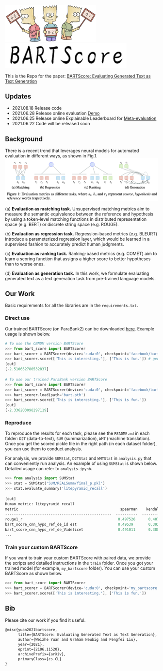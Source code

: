 <img src="./fig/bartscore.png" width="300" class="left"><img src="./fig/logo.png" width="400" class="center">


This is the Repo for the paper: [BARTScore: Evaluating Generated Text as Text Generation]()

## Updates
- 2021.08.18 Release code
- 2021.06.28 Release online evaluation [Demo](http://bartscore.sh/)
- 2021.06.25 Release online Explainable Leaderboard for [Meta-evaluation](http://explainaboard.nlpedia.ai/leaderboard/task-meval/index.php)
- 2021.06.22 Code will be released soon

## Background
There is a recent trend that leverages neural models for automated evaluation in different ways, as shown in Fig.1.
<img src="./fig/eval-tasks.png" width=650 class="left">

(a) **Evaluation as matching task.** Unsupervised matching metrics aim to measure the semantic equivalence between the reference and hypothesis by using a token-level matching functions in distributed representation space (e.g. BERT) or discrete string space (e.g. ROUGE).

(b) **Evaluation as regression task.** Regression-based metrics (e.g. BLEURT) introduce a parameterized regression layer, which would be learned in a supervised fashion to accurately predict human judgments.

(c) **Evaluation as ranking task.** Ranking-based metrics (e.g. COMET) aim to learn a scoring function that assigns a higher score to better hypotheses than to worse ones.

(d) **Evaluation as generation task.** In this work, we formulate evaluating generated text as a text generation task from pre-trained language models.

## Our Work
Basic requirements for all the libraries are in the `requirements.txt.`

### Direct use
Our trained BARTScore (on ParaBank2) can be downloaded [here](https://drive.google.com/file/d/1_7JfF7KOInb7ZrxKHIigTMR4ChVET01m/view?usp=sharing). Example usage is shown below.

```python
# To use the CNNDM version BARTScore
>>> from bart_score import BARTScorer
>>> bart_scorer = BARTScorer(device='cuda:0', checkpoint='facebook/bart-large-cnn')
>>> bart_scorer.score(['This is interesting.'], ['This is fun.']) # generation scores from the first list of texts to the second list of texts.
[out]
[-2.510652780532837]

# To use our trained ParaBank version BARTScore
>>> from bart_score import BARTScorer
>>> bart_scorer = BARTScorer(device='cuda:0', checkpoint='facebook/bart-large-cnn')
>>> bart_scorer.load(path='bart.pth')
>>> bart_scorer.score(['This is interesting.'], ['This is fun.'])
[out]
[-2.336203098297119]
```


### Reproduce
To reproduce the results for each task, please see the `README.md` in each folder: `D2T` (data-to-text), `SUM` (summarization), `WMT` (machine translation). Once you get the scored pickle file in the right path (in each dataset folder), you can use them to conduct analysis.

For analysis, we provide `SUMStat`, `D2TStat` and `WMTStat` in `analysis.py` that can conveniently run analysis. An example of using `SUMStat` is shown below. Detailed usage can refer to `analysis.ipynb`.

```python
>>> from analysis import SUMStat
>>> stat = SUMStat('SUM/REALSumm/final_p.pkl')
>>> stat.evaluate_summary('litepyramid_recall')

[out]
Human metric: litepyramid_recall
metric                                               spearman    kendalltau
-------------------------------------------------  ----------  ------------
rouge1_r                                            0.497526      0.407974
bart_score_cnn_hypo_ref_de_id est                   0.49539       0.392728
bart_score_cnn_hypo_ref_de_Videlicet                0.491011      0.388237
...
```

### Train your custom BARTScore
If you want to train your custom BARTScore with paired data, we provide the scripts and detailed instructions in the `train` folder. Once you got your trained model (for example, `my_bartscore` folder). You can use your custom BARTScore as shown below.

```python
>>> from bart_score import BARTScorer
>>> bart_scorer = BARTScorer(device='cuda:0', checkpoint='my_bartscore')
>>> bart_scorer.score(['This is interesting.'], ['This is fun.'])
```


## Bib
Please cite our work if you find it useful.
```
@misc{yuan2021bartscore,
      title={BARTScore: Evaluating Generated Text as Text Generation}, 
      author={Weizhe Yuan and Graham Neubig and Pengfei Liu},
      year={2021},
      eprint={2106.11520},
      archivePrefix={arXiv},
      primaryClass={cs.CL}
}
```
